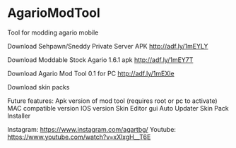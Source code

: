 # AgarioModTool
Tool for modding agario mobile

Download Sehpawn/Sneddy Private Server APK  http://adf.ly/1mEYLY
 
Download Moddable Stock Agario 1.6.1 apk  http://adf.ly/1mEY7T
 
Download Agario Mod Tool 0.1 for PC http://adf.ly/1mEXle

Download skin packs 

Future features:
Apk version of mod tool (requires root or pc to activate)
MAC compatible version
IOS version
Skin Editor gui
Auto Updater
Skin Pack Installer

Instagram: https://www.instagram.com/agartbg/
Youtube: https://www.youtube.com/watch?v=xXlxgH__T6E
